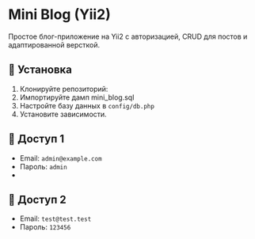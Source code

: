 # Mini Blog (Yii2)

Простое блог-приложение на Yii2 с авторизацией, CRUD для постов и адаптированной версткой.

## 🚀 Установка

1. Клонируйте репозиторий:
2. Импортируйте дамп mini_blog.sql
3. Настройте базу данных в `config/db.php`
4. Установите зависимости.

## 👤 Доступ 1
- Email: `admin@example.com`
- Пароль: `admin`
- 
## 👤 Доступ 2
- Email: `test@test.test`
- Пароль: `123456`
